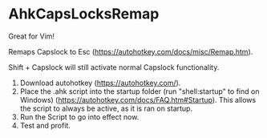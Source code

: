 # AhkCapsLocksRemap

Great for Vim!

Remaps Capslock to Esc (https://autohotkey.com/docs/misc/Remap.htm).

Shift + Capslock will still activate normal Capslock functionality.

1. Download autohotkey (https://autohotkey.com/).
1. Place the .ahk script into the startup folder (run "shell:startup" to find on Windows) (https://autohotkey.com/docs/FAQ.htm#Startup). This allows the script to always be active, as it is ran on startup.
1. Run the Script to go into effect now.
1. Test and profit.
